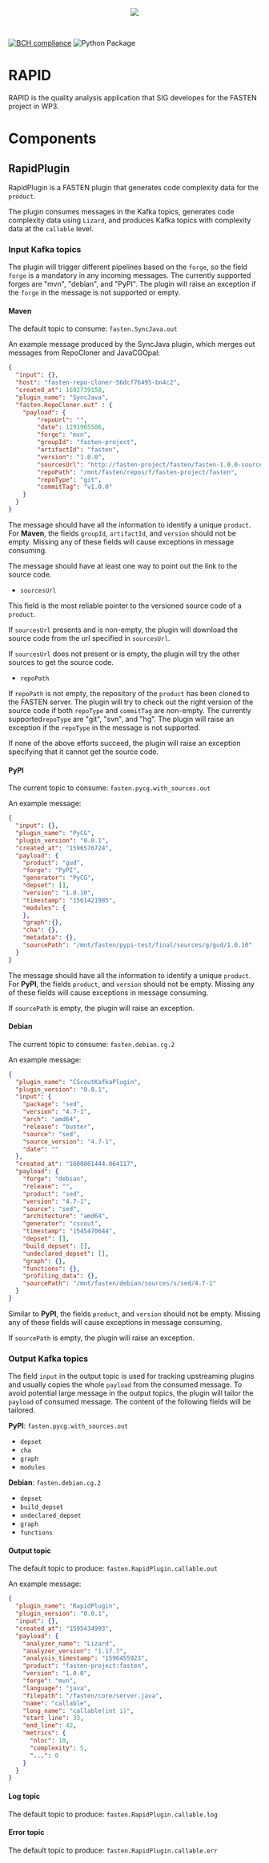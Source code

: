<p align="center">
    <img src="https://user-images.githubusercontent.com/45048351/89231067-3ddbc580-d5ed-11ea-9639-2838059dda2c.jpg">
</p>
<br/>

[![BCH compliance](https://bettercodehub.com/edge/badge/fasten-project/quality-analyzer?branch=master)](https://bettercodehub.com/)
![Python Package](https://github.com/fasten-project/quality-analyzer/workflows/Python%20Package/badge.svg)

# RAPID

RAPID is the quality analysis application that SIG developes for the FASTEN project in WP3.

# Components

## RapidPlugin

RapidPlugin is a FASTEN plugin that 
generates code complexity data for the `product`.

The plugin consumes messages in the Kafka topics, 
generates code complexity data using `Lizard`, and 
produces Kafka topics with complexity data at the `callable` level.

### Input Kafka topics

The plugin will trigger different pipelines based on the `forge`, 
so the field `forge` is a mandatory in any incoming messages.
The currently supported forges are "mvn", "debian", and "PyPI". 
The plugin will raise an exception if the `forge` in the message is not supported or empty.

#### Maven
The default topic to consume: `fasten.SyncJava.out`

An example message produced by the SyncJava plugin, which merges out messages from RepoCloner and JavaCGOpal:

```json
{
  "input": {},
  "host": "fasten-repo-cloner-56dcf76495-bn4c2",
  "created_at": 1602739158,
  "plugin_name": "SyncJava",
  "fasten.RepoCloner.out" : {
    "payload": {
        "repoUrl": "",
        "date": 1291905586,
        "forge": "mvn",
        "groupId": "fasten-project",
        "artifactId": "fasten",
        "version": "1.0.0",
        "sourcesUrl": "http://fasten-project/fasten/fasten-1.0.0-sources.jar",
        "repoPath": "/mnt/fasten/repos/f/fasten-project/fasten",
        "repoType": "git",
        "commitTag": "v1.0.0"
    }
  }
}
```
The message should have all the information to identify a unique `product`.
For **Maven**, the fields `groupId`, `artifactId`, and `version` 
should not be empty. 
Missing any of these fields will cause exceptions in message consuming.

The message should have at least one way to point out the link to the source code.
- `sourcesUrl`

This field is the most reliable pointer to the versioned source code of a `product`. 

If `sourcesUrl` presents and is non-empty, the plugin will download the source code from the url specified in `sourcesUrl`.

If `sourcesUrl` does not present or is empty, the plugin will try the other sources to get the source code.

- `repoPath`

If `repoPath` is not empty, the repository of the `product` has been cloned to the FASTEN server. 
The plugin will try to check out the right version of the source code if both `repoType` and `commitTag` are non-empty.
The currently supported`repoType` are "git", "svn", and "hg". 
The plugin will raise an exception if the `repoType` in the message is not supported.

If none of the above efforts succeed, the plugin will raise an exception 
specifying that it cannot get the source code.

#### PyPI
The current topic to consume: `fasten.pycg.with_sources.out`

An example message:

```json
{
  "input": {},
  "plugin_name": "PyCG",
  "plugin_version": "0.0.1",
  "created_at": "1596576724",
  "payload": {
    "product": "gud",
    "forge": "PyPI",
    "generator": "PyCG",
    "depset": [],
    "version": "1.0.10",
    "timestamp": "1561421985",
    "modules": {
    },
    "graph":{},
    "cha": {},
    "metadata": {},
    "sourcePath": "/mnt/fasten/pypi-test/final/sources/g/gud/1.0.10"
  }
}
```

The message should have all the information to identify a unique `product`.
For **PyPI**, the fields `product`, and `version` should not be empty. 
Missing any of these fields will cause exceptions in message consuming.

If `sourcePath` is empty, the plugin will raise an exception.

#### Debian 
The current topic to consume: `fasten.debian.cg.2`

An example message:

```json
{
  "plugin_name": "CScoutKafkaPlugin",
  "plugin_version": "0.0.1",
  "input": {
    "package": "sed",
    "version": "4.7-1",
    "arch": "amd64",
    "release": "buster",
    "source": "sed",
    "source_version": "4.7-1",
    "date": ""
  },
  "created_at": "1600861444.064117",
  "payload": {
    "forge": "debian",
    "release": "",
    "product": "sed",
    "version": "4.7-1",
    "source": "sed",
    "architecture": "amd64",
    "generator": "cscout",
    "timestamp": "1545470644",
    "depset": [],
    "build_depset": [],
    "undeclared_depset": [],
    "graph": {},
    "functions": {},
    "profiling_data": {},
    "sourcePath": "/mnt/fasten/debian/sources/s/sed/4.7-1"
  }
}
```
Similar to **PyPI**, the fields `product`, and `version` should not be empty. 
Missing any of these fields will cause exceptions in message consuming.

If `sourcePath` is empty, the plugin will raise an exception.

### Output Kafka topics

The field `input` in the output topic is used for tracking upstreaming plugins and 
usually copies the whole `payload` from the consumed message. 
To avoid potential large message in the output topics, 
the plugin will tailor the `payload` of consumed message. 
The content of the following fields will be tailored. 

**PyPI**: `fasten.pycg.with_sources.out`
- `depset`
- `cha`
- `graph`
- `modules`

**Debian**: `fasten.debian.cg.2`
- `depset`
- `build_depset`
- `undeclared_depset`
- `graph`
- `functions`

#### Output topic
The default topic to produce: `fasten.RapidPlugin.callable.out`

An example message:
```json
{
  "plugin_name": "RapidPlugin",
  "plugin_version": "0.0.1",
  "input": {},
  "created_at": "1595434993",
  "payload": {
    "analyzer_name": "Lizard",
    "analyzer_version": "1.17.7",
    "analysis_timestamp": "1596455923",
    "product": "fasten-project:fasten",
    "version": "1.0.0",
    "forge": "mvn",
    "language": "java",
    "filepath": "/fasten/core/server.java",
    "name": "callable",
    "long_name": "callable(int i)",
    "start_line": 33,
    "end_line": 42,
    "metrics": {
      "nloc": 10,
      "complexity": 5,  
      "...": 0
    }
  }
}
```

#### Log topic
The default topic to produce: `fasten.RapidPlugin.callable.log`

#### Error topic
The default topic to produce: `fasten.RapidPlugin.callable.err`
